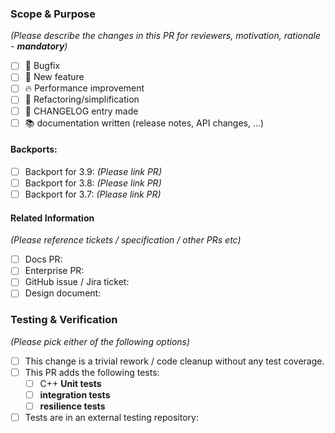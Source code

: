 ### Scope & Purpose

*(Please describe the changes in this PR for reviewers, motivation, rationale - **mandatory**)*

- [ ] :hankey: Bugfix
- [ ] :pizza: New feature
- [ ] :fire: Performance improvement
- [ ] :hammer: Refactoring/simplification
- [ ] :book: CHANGELOG entry made
- [ ] :books: documentation written (release notes, API changes, ...)

#### Backports:

- [ ] Backport for 3.9: *(Please link PR)*
- [ ] Backport for 3.8: *(Please link PR)*
- [ ] Backport for 3.7: *(Please link PR)*

#### Related Information

*(Please reference tickets / specification / other PRs etc)*

- [ ] Docs PR: 
- [ ] Enterprise PR:
- [ ] GitHub issue / Jira ticket:
- [ ] Design document: 

### Testing & Verification

*(Please pick either of the following options)*

- [ ] This change is a trivial rework / code cleanup without any test coverage.
- [ ] This PR adds the following tests:
  - [ ] C++ **Unit tests**
  - [ ] **integration tests**
  - [ ] **resilience tests**
- [ ] Tests are in an external testing repository:
